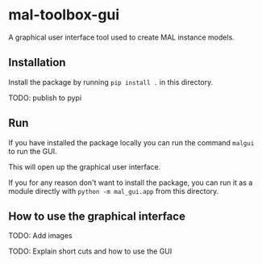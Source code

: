 # mal-toolbox-gui
A graphical user interface tool used to create MAL instance models.

## Installation

Install the package by running `pip install .` in this directory.

TODO: publish to pypi

## Run

If you have installed the package locally you can run the command `malgui` to run the GUI.

This will open up the graphical user interface.

If you for any reason don't want to install the package, you can run it as a module directly with `python -m mal_gui.app` from this directory.


## How to use the graphical interface

TODO: Add images

TODO: Explain short cuts and how to use the GUI